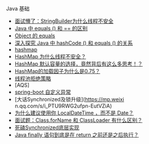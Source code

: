 Java 基础

- [面试懵了：StringBuilder为什么线程不安全](https://mp.weixin.qq.com/s/Td1zhfKJiER1Nk94oO7YGA)
- [Java 中 equals () 和 == 的区别](https://juejin.im/post/5ce2a8bc6fb9a07f04201bb5)
- [Object 的 equals](https://www.cnblogs.com/naihuangbao/p/9445027.html)
- [深入探究 Java 中 hashCode () 和 equals () 的关系](https://www.cnblogs.com/tanshaoshenghao/p/10915055.html#equals)
- [hashmap](https://github.com/AobingJava/JavaFamily/blob/master/docs/basics/HashMap.md)
- [HashMap 为什么线程不安全？](https://mp.weixin.qq.com/s/VtIpj-uuxFj5Bf6TmTJMTw)
- [HashMap 默认容量的选择，竟然背后有这么多思考！？](https://mp.weixin.qq.com/s/ktre8-C-cP_2HZxVW5fomQ)
- [HashMap的加载因子为什么是0.75？](https://mp.weixin.qq.com/s/1nt8bd-NsAdU-MQo1SPT1Q)
- [线程池拒绝策略](https://www.jianshu.com/p/a55da1c8bb93)
- [AQS]
- [spring-boot 自定义异常](https://segmentfault.com/a/1190000018847009)
- [大话Synchronized及锁升级](https://mp.weixi n.qq.com/s/i_PTU9RWG2ufpn-EutVZiA)
- [为什么建议使用你 LocalDateTime ，而不是 Date？](https://mp.weixin.qq.com/s/mG1X6DjZEIYRKskjTos-ag)
- [面试题：Class.forName 和 ClassLoader 有什么区别？](https://mp.weixin.qq.com/s/kc5DaOxbJZ-vZYzfnk6AjQ)
- [死磕Synchronized底层实现](https://mp.weixin.qq.com/s/eXBHBEwtHmiWRFusy3nunQ)
- [Java finally 语句到底是在 return 之前还是之后执行？](https://mp.weixin.qq.com/s/KVm6xIoeWIUi26iYxs44sQ)